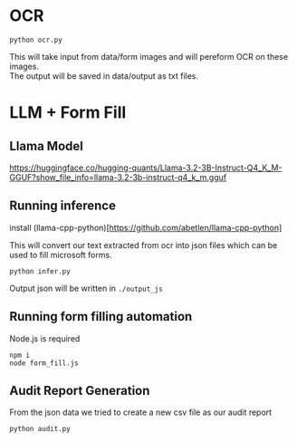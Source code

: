 # OCR 

```shell
python ocr.py
```
This will take input from data/form images and will pereform OCR on these images.
<br> The output will be saved in data/output as txt files.



# LLM + Form Fill

## Llama Model

https://huggingface.co/hugging-quants/Llama-3.2-3B-Instruct-Q4_K_M-GGUF?show_file_info=llama-3.2-3b-instruct-q4_k_m.gguf

## Running inference

install (llama-cpp-python)[https://github.com/abetlen/llama-cpp-python]

This will convert our text extracted from ocr into json files which can be used to fill microsoft forms.

```shell
python infer.py
```

Output json will be written in `./output_js`

## Running form filling automation

Node.js is required

```shell
npm i
node form_fill.js
```


## Audit Report Generation

From the json data we tried to create a new csv file as our audit report 

```shell
python audit.py
```